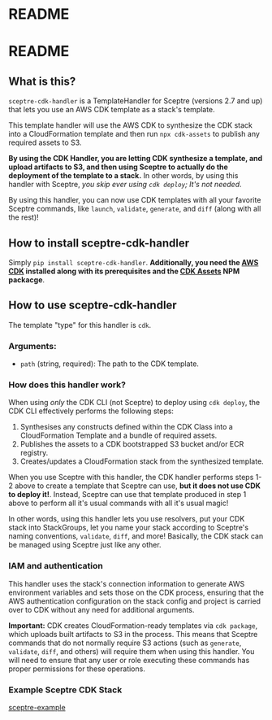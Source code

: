 # README

# README

## What is this?

`sceptre-cdk-handler` is a TemplateHandler for Sceptre (versions 2.7 and up) that lets you use an
AWS CDK template as a stack's template.

This template handler will use the AWS CDK to synthesize the CDK stack into a CloudFormation template
and then run `npx cdk-assets` to publish any required assets to S3.

**By using the CDK Handler, you are letting CDK synthesize a template, and upload artifacts to S3,
and then using Sceptre to actually do the deployment of the template to a stack.**
In other words, by using this handler with Sceptre, _you skip ever using `cdk deploy`; It's not needed_.

By using this handler, you can now use CDK templates with all your favorite Sceptre commands, like
`launch`, `validate`, `generate`, and `diff` (along with all the rest)!

## How to install sceptre-cdk-handler

Simply `pip install sceptre-cdk-handler`. **Additionally, you need the [AWS CDK](https://docs.aws.amazon.com/cdk/v2/guide/getting_started.html) installed along with its prerequisites and the [CDK Assets](https://www.npmjs.com/package/cdk-assets) NPM packacge**.

## How to use sceptre-cdk-handler

The template "type" for this handler is `cdk`. 

### Arguments:

* `path` (string, required): The path to the CDK template.

### How does this handler work?

When using _only_ the CDK CLI (not Sceptre) to deploy using `cdk deploy`, the CDK CLI effectively performs
the following steps:

1. Synthesises any constructs defined within the CDK Class into a CloudFormation Template and a
bundle of required assets.
2. Publishes the assets to a CDK bootstrapped S3 bucket and/or ECR registry.
3. Creates/updates a CloudFormation stack from the synthesized template.

When you use Sceptre with this handler, the CDK handler performs steps 1-2 above to create a template
that Sceptre can use, **but it does not use CDK to deploy it!**. Instead, Sceptre can use that template
produced in step 1 above to perform all it's usual commands with all it's usual magic!

In other words, using this handler lets you use resolvers, put your CDK stack into StackGroups, let
you name your stack according to Sceptre's naming conventions, `validate`, `diff`, and more! Basically,
the CDK stack can be managed using Sceptre just like any other.

### IAM and authentication

This handler uses the stack's connection information to generate AWS environment variables and sets
those on the CDK process, ensuring that the AWS authentication configuration on the stack config and
project is carried over to CDK without any need for additional arguments.

**Important:** CDK creates CloudFormation-ready templates via `cdk package`, which uploads built
artifacts to S3 in the process. This means that Sceptre commands that do not normally require S3
actions (such as `generate`, `validate`, `diff`, and others) will require them when using this
handler. You will need to ensure that any user or role executing these commands has proper
permissions for these operations.

### Example Sceptre CDK Stack

[sceptre-example](sceptre-example)
